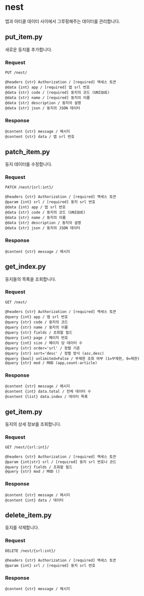 # nest

앱과 아티클 데이터 사이에서 그루핑해주는 데이터를 관리합니다.


## put_item.py

새로운 둥지를 추가합니다.

### Request

```
PUT /nest/

@headers {str} Authorization / [required] 액세스 토큰
@data {int} app / [required] 앱 srl 번호
@data {str} code / [required] 둥지의 코드 (UNIQUE)
@data {str} name / [required] 둥지의 이름
@data {str} description / 둥지의 설명
@data {str} json / 둥지의 JSON 데이터
```

### Response

```
@content {str} message / 메시지
@content {str} data / 앱 srl 번호
```


## patch_item.py

둥지 데이터를 수정합니다.

### Request

```
PATCH /nest/{srl:int}/

@headers {str} Authorization / [required] 액세스 토큰
@param {int} srl / [required] 둥지 srl 번호
@data {int} app / 앱 srl 번호
@data {str} code / 둥지의 코드 (UNIQUE)
@data {str} name / 둥지의 이름
@data {str} description / 둥지의 설명
@data {str} json / 둥지의 JSON 데이터
```

### Response

```
@content {str} message / 메시지
```


## get_index.py

둥지들의 목록을 조회합니다.

### Request

```
GET /nest/

@headers {str} Authorization / [required] 액세스 토큰
@query {int} app / 앱 srl 번호
@query {str} code / 둥지의 코드
@query {str} name / 둥지의 이름
@query {str} fields / 조회할 필드
@query {int} page / 페이지 번호
@query {int} size / 페이지 당 데이터 수
@query {str} order='srl' / 정렬 기준
@query {str} sort='desc' / 정렬 방식 (asc,desc)
@query {bool} unlimited=False / 무제한 조회 여부 (1=무제한, 0=제한)
@query {str} mod / MOD (app,count-article)
```

### Response

```
@content {str} message / 메시지
@content {int} data.total / 전체 데이터 수
@content {list} data.index / 데이터 목록
```


## get_item.py

둥지의 상세 정보를 조회합니다.

### Request

```
GET /nest/{srl:int}/

@headers {str} Authorization / [required] 액세스 토큰
@param {int|str} srl / [required] 둥지 srl 번호나 코드
@query {str} fields / 조회할 필드
@query {str} mod / MOD ()
```

### Response

```
@content {str} message / 메시지
@content {int} data / 데이터
```


## delete_item.py

둥지를 삭제합니다.

### Request

```
DELETE /nest/{srl:int}/

@headers {str} Authorization / [required] 액세스 토큰
@param {int} srl / [required] 둥지 srl 번호
```

### Response

```
@content {str} message / 메시지
```
